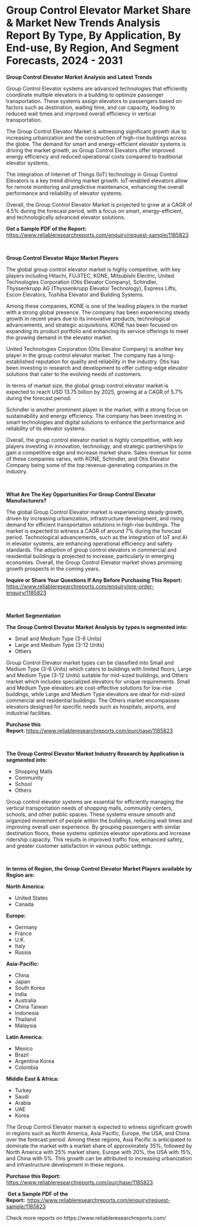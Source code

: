 <p><h1>Group Control Elevator Market Share & Market New Trends Analysis Report By Type, By Application, By End-use, By Region, And Segment Forecasts, 2024 - 2031</h1></p><p><strong>Group Control Elevator Market Analysis and Latest Trends</strong></p>
<p><p>Group Control Elevator systems are advanced technologies that efficiently coordinate multiple elevators in a building to optimize passenger transportation. These systems assign elevators to passengers based on factors such as destination, waiting time, and car capacity, leading to reduced wait times and improved overall efficiency in vertical transportation.</p><p>The Group Control Elevator Market is witnessing significant growth due to increasing urbanization and the construction of high-rise buildings across the globe. The demand for smart and energy-efficient elevator systems is driving the market growth, as Group Control Elevators offer improved energy efficiency and reduced operational costs compared to traditional elevator systems.</p><p>The integration of Internet of Things (IoT) technology in Group Control Elevators is a key trend driving market growth. IoT-enabled elevators allow for remote monitoring and predictive maintenance, enhancing the overall performance and reliability of elevator systems.</p><p>Overall, the Group Control Elevator Market is projected to grow at a CAGR of 4.5% during the forecast period, with a focus on smart, energy-efficient, and technologically advanced elevator solutions.</p></p>
<p><strong>Get a Sample PDF of the Report:&nbsp;</strong> <a href="https://www.reliableresearchreports.com/enquiry/request-sample/1185823">https://www.reliableresearchreports.com/enquiry/request-sample/1185823</a></p>
<p>&nbsp;</p>
<p><strong>Group Control Elevator Major Market Players</strong></p>
<p><p>The global group control elevator market is highly competitive, with key players including Hitachi, FUJITEC, KONE, Mitsubishi Electric, United Technologies Corporation (Otis Elevator Company), Schindler, Thyssenkrupp AG (Thyssenkrupp Elevator Technology), Express Lifts, Escon Elevators, Toshiba Elevator and Building Systems. </p><p>Among these companies, KONE is one of the leading players in the market with a strong global presence. The company has been experiencing steady growth in recent years due to its innovative products, technological advancements, and strategic acquisitions. KONE has been focused on expanding its product portfolio and enhancing its service offerings to meet the growing demand in the elevator market.</p><p>United Technologies Corporation (Otis Elevator Company) is another key player in the group control elevator market. The company has a long-established reputation for quality and reliability in the industry. Otis has been investing in research and development to offer cutting-edge elevator solutions that cater to the evolving needs of customers. </p><p>In terms of market size, the global group control elevator market is expected to reach USD 13.75 billion by 2025, growing at a CAGR of 5.7% during the forecast period. </p><p>Schindler is another prominent player in the market, with a strong focus on sustainability and energy efficiency. The company has been investing in smart technologies and digital solutions to enhance the performance and reliability of its elevator systems.</p><p>Overall, the group control elevator market is highly competitive, with key players investing in innovation, technology, and strategic partnerships to gain a competitive edge and increase market share. Sales revenue for some of these companies varies, with KONE, Schindler, and Otis Elevator Company being some of the top revenue-generating companies in the industry.</p></p>
<p>&nbsp;</p>
<p><strong>What Are The Key Opportunities For Group Control Elevator Manufacturers?</strong></p>
<p><p>The global Group Control Elevator market is experiencing steady growth, driven by increasing urbanization, infrastructure development, and rising demand for efficient transportation solutions in high-rise buildings. The market is expected to witness a CAGR of around 7% during the forecast period. Technological advancements, such as the integration of IoT and AI in elevator systems, are enhancing operational efficiency and safety standards. The adoption of group control elevators in commercial and residential buildings is projected to increase, particularly in emerging economies. Overall, the Group Control Elevator market shows promising growth prospects in the coming years.</p></p>
<p><strong>Inquire or Share Your Questions If Any Before Purchasing This Report:</strong> <a href="https://www.reliableresearchreports.com/enquiry/pre-order-enquiry/1185823">https://www.reliableresearchreports.com/enquiry/pre-order-enquiry/1185823</a></p>
<p>&nbsp;</p>
<p><strong>Market Segmentation</strong></p>
<p><strong>The Group Control Elevator Market Analysis by types is segmented into:</strong></p>
<p><ul><li>Small and Medium Type (3-6 Units)</li><li>Large and Medium Type (3-12 Units)</li><li>Others</li></ul></p>
<p><p>Group Control Elevator market types can be classified into Small and Medium Type (3-6 Units) which caters to buildings with limited floors, Large and Medium Type (3-12 Units) suitable for mid-sized buildings, and Others market which includes specialized elevators for unique requirements. Small and Medium Type elevators are cost-effective solutions for low-rise buildings, while Large and Medium Type elevators are ideal for mid-sized commercial and residential buildings. The Others market encompasses elevators designed for specific needs such as hospitals, airports, and industrial facilities.</p></p>
<p><strong>Purchase this Report:&nbsp;</strong><a href="https://www.reliableresearchreports.com/purchase/1185823">https://www.reliableresearchreports.com/purchase/1185823</a></p>
<p>&nbsp;</p>
<p><strong>The Group Control Elevator Market Industry Research by Application is segmented into:</strong></p>
<p><ul><li>Shopping Malls</li><li>Community</li><li>School</li><li>Others</li></ul></p>
<p><p>Group control elevator systems are essential for efficiently managing the vertical transportation needs of shopping malls, community centers, schools, and other public spaces. These systems ensure smooth and organized movement of people within the buildings, reducing wait times and improving overall user experience. By grouping passengers with similar destination floors, these systems optimize elevator operations and increase ridership capacity. This results in improved traffic flow, enhanced safety, and greater customer satisfaction in various public settings.</p></p>
<p>&nbsp;</p>
<p><strong>In terms of Region, the Group Control Elevator Market Players available by Region are:</strong></p>
<p>
    <p> <strong> North America: </strong>
        <ul>
            <li>United States</li>
            <li>Canada</li>
        </ul>
        </p> 
    <p> <strong> Europe: </strong>
        <ul>
            <li>Germany</li>
            <li>France</li>
            <li>U.K.</li>
            <li>Italy</li>
            <li>Russia</li>
        </ul>
        </p> 
    <p> <strong> Asia-Pacific: </strong>
        <ul>
            <li>China</li>
            <li>Japan</li>
            <li>South Korea</li>
            <li>India</li>
            <li>Australia</li>
            <li>China Taiwan</li>
            <li>Indonesia</li>
            <li>Thailand</li>
            <li>Malaysia</li>
        </ul>
        </p> 
    <p> <strong> Latin America: </strong>
        <ul>
            <li>Mexico</li>
            <li>Brazil</li>
            <li>Argentina Korea</li>
            <li>Colombia</li>
        </ul>
        </p> 
    <p> <strong> Middle East & Africa: </strong>
        <ul>
            <li>Turkey</li>
            <li>Saudi</li>
            <li>Arabia</li>
            <li>UAE</li>
            <li>Korea</li>
        </ul>
    </p>
    </p>
<p><p>The Group Control Elevator market is expected to witness significant growth in regions such as North America, Asia Pacific, Europe, the USA, and China over the forecast period. Among these regions, Asia Pacific is anticipated to dominate the market with a market share of approximately 35%, followed by North America with 25% market share, Europe with 20%, the USA with 15%, and China with 5%. This growth can be attributed to increasing urbanization and infrastructure development in these regions.</p></p>
<p><strong>Purchase this Report: </strong><a href="https://www.reliableresearchreports.com/purchase/1185823">https://www.reliableresearchreports.com/purchase/1185823</a></p>
<p>&nbsp;<strong>Get a Sample PDF of the Report:&nbsp;&nbsp;</strong><a href="https://www.reliableresearchreports.com/enquiry/request-sample/1185823">https://www.reliableresearchreports.com/enquiry/request-sample/1185823</a></p>
<p><strong></strong></p>
<p>Check more reports on https://www.reliableresearchreports.com/</p>
